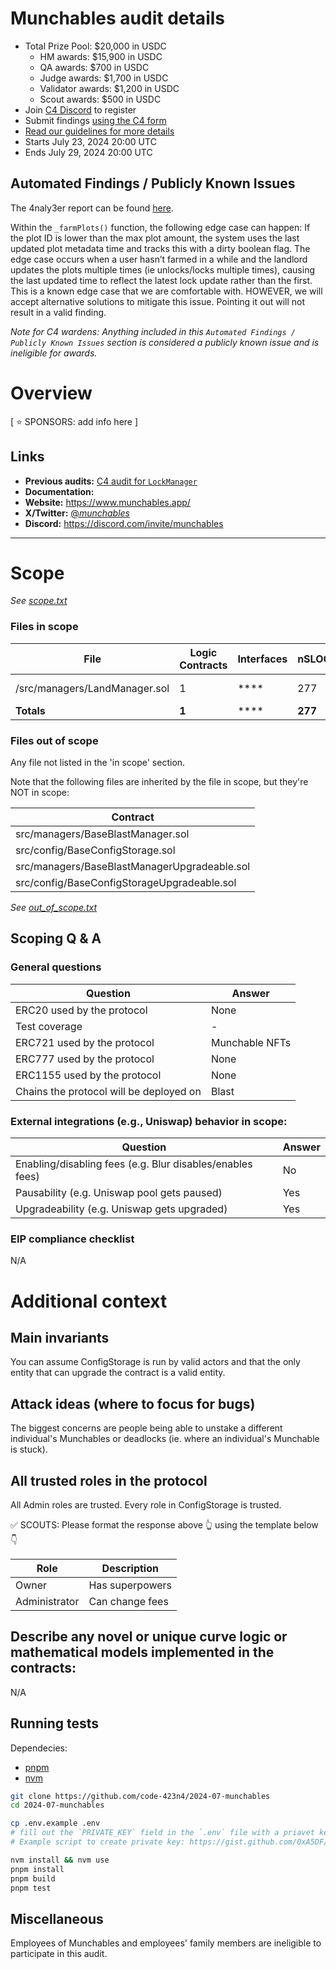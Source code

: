 # Munchables audit details

- Total Prize Pool: $20,000 in USDC
  - HM awards: $15,900 in USDC
  - QA awards: $700 in USDC
  - Judge awards: $1,700 in USDC
  - Validator awards: $1,200 in USDC
  - Scout awards: $500 in USDC
- Join [C4 Discord](https://discord.gg/code4rena) to register
- Submit findings [using the C4 form](https://code4rena.com/contests/2024-07-munchables/submit)
- [Read our guidelines for more details](https://docs.code4rena.com/roles/wardens)
- Starts July 23, 2024 20:00 UTC
- Ends July 29, 2024 20:00 UTC

## Automated Findings / Publicly Known Issues

The 4naly3er report can be found [here](https://github.com/code-423n4/2024-07-munchables/blob/main/4naly3er-report.md).

Within the `_farmPlots()` function, the following edge case can happen:
If the plot ID is lower than the max plot amount, the system uses the last updated plot metadata time and tracks this with a dirty boolean flag. The edge case occurs when a user hasn’t farmed in a while and the landlord updates the plots multiple times (ie unlocks/locks multiple times), causing the last updated time to reflect the latest lock update rather than the first. This is a known edge case that we are comfortable with. HOWEVER, we will accept alternative solutions to mitigate this issue. Pointing it out will not result in a valid finding.

_Note for C4 wardens: Anything included in this `Automated Findings / Publicly Known Issues` section is considered a publicly known issue and is ineligible for awards._

# Overview

[ ⭐️ SPONSORS: add info here ]

## Links

- **Previous audits:** [C4 audit for `LockManager`](https://github.com/code-423n4/2024-05-munchables/)
- **Documentation:**
- **Website:** https://www.munchables.app/
- **X/Twitter:** [@_munchables_](https://x.com/_munchables_)
- **Discord:** https://discord.com/invite/munchables

---

# Scope

_See [scope.txt](https://github.com/code-423n4/2024-07-munchables/blob/main/scope.txt)_

### Files in scope

| File                          | Logic Contracts | Interfaces | nSLOC   | Purpose | Libraries used                                            |
| ----------------------------- | --------------- | ---------- | ------- | ------- | --------------------------------------------------------- |
| /src/managers/LandManager.sol | 1               | \*\*\*\*   | 277     |         | openzeppelin-contracts/contracts/token/ERC721/IERC721.sol |
| **Totals**                    | **1**           | \*\*\*\*   | **277** |         |                                                           |

### Files out of scope

Any file not listed in the 'in scope' section.

Note that the following files are inherited by the file in scope, but they're NOT in scope:

| Contract                                     |
| -------------------------------------------- |
| src/managers/BaseBlastManager.sol            |
| src/config/BaseConfigStorage.sol             |
| src/managers/BaseBlastManagerUpgradeable.sol |
| src/config/BaseConfigStorageUpgradeable.sol  |

_See [out_of_scope.txt](https://github.com/code-423n4/2024-07-munchables/blob/main/out_of_scope.txt)_

## Scoping Q &amp; A

### General questions

| Question                                | Answer         |
| --------------------------------------- | -------------- |
| ERC20 used by the protocol              | None           |
| Test coverage                           | -              |
| ERC721 used by the protocol             | Munchable NFTs |
| ERC777 used by the protocol             | None           |
| ERC1155 used by the protocol            | None           |
| Chains the protocol will be deployed on | Blast          |

### External integrations (e.g., Uniswap) behavior in scope:

| Question                                                  | Answer |
| --------------------------------------------------------- | ------ |
| Enabling/disabling fees (e.g. Blur disables/enables fees) | No     |
| Pausability (e.g. Uniswap pool gets paused)               | Yes    |
| Upgradeability (e.g. Uniswap gets upgraded)               | Yes    |

### EIP compliance checklist

N/A

# Additional context

## Main invariants

You can assume ConfigStorage is run by valid actors and that the only entity that can upgrade the contract is a valid entity.

## Attack ideas (where to focus for bugs)

The biggest concerns are people being able to unstake a different individual's Munchables or deadlocks (ie. where an individual's Munchable is stuck).

## All trusted roles in the protocol

All Admin roles are trusted. Every role in ConfigStorage is trusted.

✅ SCOUTS: Please format the response above 👆 using the template below👇

| Role          | Description     |
| ------------- | --------------- |
| Owner         | Has superpowers |
| Administrator | Can change fees |

## Describe any novel or unique curve logic or mathematical models implemented in the contracts:

N/A

## Running tests

Dependecies:

- [pnpm](https://pnpm.io/)
- [nvm](https://github.com/nvm-sh/nvm)

```bash
git clone https://github.com/code-423n4/2024-07-munchables
cd 2024-07-munchables

cp .env.example .env
# fill out the `PRIVATE_KEY` field in the `.env` file with a priavet key (in hex format `0x...`)
# Example script to create private key: https://gist.github.com/0xA5DF/3618fd9577777b30305442430bec800d

nvm install && nvm use
pnpm install
pnpm build
pnpm test
```

## Miscellaneous

Employees of Munchables and employees' family members are ineligible to participate in this audit.
